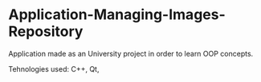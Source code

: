 # Application-Managing-Images-Repository
 
Application made as an University project in order to learn OOP concepts.

Tehnologies used: C++, Qt, 
